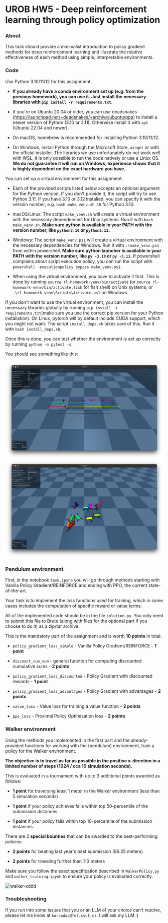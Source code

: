 # UROB HW5 - Deep reinforcement learning through policy optimization

### About

This task should provide a minimalist introduction to policy gradient methods for deep reinforcement learning and illustrate the relative effectiveness of each method using simple, interpretable environments.

### Code

Use Python 3.10/11/12 for this assignment.

- **If you already have a conda environment set up (e.g. from the previous homework), you can use it. Just install the necessary libraries with `pip install -r requirements.txt`.**

- If you're on Ubuntu 20.04 or older, you can use deadsnakes (https://launchpad.net/~deadsnakes/+archive/ubuntu/ppa) to install a newer version of Python (3.10 or 3.11). Otherwise install it with `apt` (Ubuntu 22.04 and newer).

- On macOS, homebrew is recommended for installing Python 3.10/11/12.

- On Windows, install Python through the Microsoft Store, `winget` or with the official installer. The libraries we use unfortunately do not work well with WSL, it is only possible to run the code natively or use a Linux OS. **We do not guarantee it will run on Windows, experience shows that it is highly dependent on the exact hardware you have.**

You can set up a virtual environment for this assignment.

- Each of the provided scripts listed below accepts an optional argument for the Python version. If you don't provide it, the script will try to use Python 3.11. If you have 3.10 or 3.12 installed, you can specify it with the version number, e.g. `bash make_venv.sh 10` for Python 3.10.

- macOS/Linux:
  The script `make_venv.sh` will create a virtual environment with the necessary dependencies for Unix systems. Run it with `bash make_venv.sh`. **Make sure python is available in your PATH with the version number, like `python3.10` or `python3.11`.**

- Windows:
  The script `make_venv.ps1` will create a virtual environment with the necessary dependencies for Windows. Run it with `.\make_venv.ps1` from within powershell. **Make sure python launcher is available in your PATH with the version number, like `py -3.10` or `py -3.11`.** If powershell complains about script execution policy, you can run the script with `powershell -executionpolicy bypass make_venv.ps1`.

- When using the virtual environment, you have to activate it first.
  This is done by running `source rl-homework-venv/bin/activate` (or `source rl-homework-venv/bin/activate.fish` for fish shell) on Unix systems, or `.\rl-homework-venv\Scripts\Activate.ps1` on Windows.

If you don't want to use the virtual environment, you can install the necessary libraries globally by running `pip install -r requirements.txt`(make sure you use the correct pip version for your Python installation). On Linux, pytorch will by default include CUDA support, which you might not want. The script `install_deps.sh` takes care of this. Run it with `bash install_deps.sh`.

Once this is done, you can test whether the environment is set up correctly by running `python -m pytest -s`.

You should see something like this:

![pendulums](.assets/pendulums.png)
![walkers](.assets/walkers.png)

### Pendulum environment

First, in the notebook `task.ipynb` you will go through methods starting with Vanilla Policy Gradient/REINFORCE and ending with PPO, the current state-of-the-art.

Your task is to implement the loss functions used for training, which in some cases includes the computation of specific reward or value terms.

All of the implemented code should be in the file `solution.py`. You only need to submit this file to Brute (along with files for the optional part if you choose to do it) as a zip/tar archive.

This is the mandatory part of the assignment and is worth **10 points** in total.

- `policy_gradient_loss_simple` - Vanilla Policy Gradient/REINFORCE - **1 point**

- `discount_cum_sum` - general function for computing discounted cumulative sums - **2 points**

- `policy_gradient_loss_discounted` - Policy Gradient with discounted rewards - **1 point**

- `policy_gradient_loss_advantages` - Policy Gradient with advantages - **2 points**

- `value_loss` - Value loss for training a value function - **2 points**

- `ppo_loss` - Proximal Policy Optimization loss - **2 points**

### Walker environment

Using the methods you implemented in the first part and the already-provided functions for working with the (pendulum) environment, train a policy for the Walker environment.

**The objective is to travel as far as possible in the positive x-direction in a limited number of steps (1024 / cca 10 simulation seconds).**

This is evaluated in a tournament with up to 3 additional points awarded as follows:

- **1 point** for traversing least 1 meter in the Walker environment (less than 5 simulation seconds)

- **1 point** if your policy achieves falls within top 50-percentile of the submission distances.

- **1 point** if your policy falls within top 10-percentile of the submission distances.

There are 2 **special bounties** that can be awarded to the best-performing policies:

- **2 points** for beating last year's best submission (86.25 meters)

- **2 points** for traveling further than 110 meters

Make sure you follow the exact specification described in `WalkerPolicy.py` and `walker_training.ipynb` to ensure your policy is evaluated correctly.

![walker-xddd](.assets/walker.gif)

### Troubleshooting

If you run into some issues that you or an LLM of your choice can't resolve, please let me know at `korcadav@fel.cvut.cz`. I will ask my LLM :)
